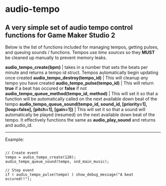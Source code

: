 # audio-tempo
A very simple set of audio tempo control functions for Game Maker Studio 2
---

Below is the list of functions included for managing tempos, getting pulses, and queuing sounds / functions. Tempos use *time sources* so they **MUST** be cleaned up manually to prevent memory leaks.

**audio_tempo_create(bpm)** | takes in a number that sets the beats per minute and returns a tempo id struct. Tempos automatically begin updating once created 
**audio_tempo_destroy(tempo_id)** | This will cleanup any tempo you have created 
**audio_tempo_pulse(tempo_id)** | This will return **true** if a beat has occured or **false** if not 
**audio_tempo_queue_method(tempo_id, method)** | This will set it so that a function will be automatically called on the next available down beat of the tempo 
**audio_tempo_queue_sound(tempo_id, sound_id, [priority=1], [loop=false], [pitch=1], [gain=1])** | This will set it so that a sound will automatically be played (resumed) on the next available down beat of the tempo. It effectively functions the same as **audio_play_sound** and returns and audio_id. 

---

Example:
```gml

// Create event
tempo = audio_tempo_create(120);
audio_tempo_queue_sound(tempo, snd_main_music);

// Step event
if ( audio_tempo_pulse(tempo) ) show_debug_message("A beat occured!!");

```
